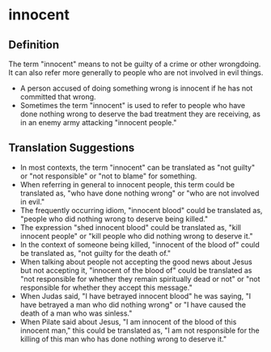 # innocent

## Definition

The term "innocent" means to not be guilty of a crime or other wrongdoing. It can also refer more generally to people who are not involved in evil things.

* A person accused of doing something wrong is innocent if he has not committed that wrong.
* Sometimes the term "innocent" is used to refer to people who have done nothing wrong to deserve the bad treatment they are receiving, as in an enemy army attacking "innocent people."


## Translation Suggestions



* In most contexts, the term "innocent" can be translated as "not guilty" or "not responsible" or "not to blame" for something.
* When referring in general to innocent people, this term could be translated as, "who have done nothing wrong" or "who are not involved in evil."
* The frequently occurring idiom, "innocent blood" could be translated as, "people who did nothing wrong to deserve being killed."
* The expression "shed innocent blood" could be translated as, "kill innocent people" or "kill people who did nothing wrong to deserve it."
* In the context of someone being killed, "innocent of the blood of" could be translated as, "not guilty for the death of."
* When talking about people not accepting the good news about Jesus but not accepting it, "innocent of the blood of" could be translated as "not responsible for whether they remain spiritually dead or not" or "not responsible for whether they accept this message."
* When Judas said, "I have betrayed innocent blood" he was saying, "I have betrayed a man who did nothing wrong" or "I have caused the death of a man who was sinless."
* When Pilate said about Jesus, "I am innocent of the blood of this innocent man," this could be translated as, "I am not responsible for the killing of this man who has done nothing wrong to deserve it."